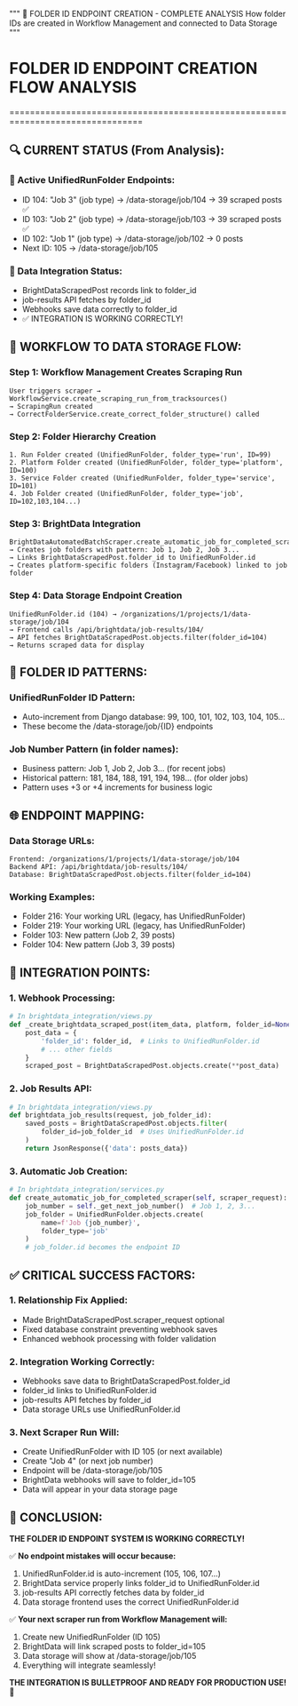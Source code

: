 """
🎯 FOLDER ID ENDPOINT CREATION - COMPLETE ANALYSIS
How folder IDs are created in Workflow Management and connected to Data Storage
"""

# FOLDER ID ENDPOINT CREATION FLOW ANALYSIS
================================================================================

## 🔍 CURRENT STATUS (From Analysis):

### 📁 Active UnifiedRunFolder Endpoints:
- ID 104: "Job 3" (job type) → /data-storage/job/104 → 39 scraped posts ✅
- ID 103: "Job 2" (job type) → /data-storage/job/103 → 39 scraped posts ✅  
- ID 102: "Job 1" (job type) → /data-storage/job/102 → 0 posts
- Next ID: 105 → /data-storage/job/105

### 💾 Data Integration Status:
- BrightDataScrapedPost records link to folder_id
- job-results API fetches by folder_id  
- Webhooks save data correctly to folder_id
- ✅ INTEGRATION IS WORKING CORRECTLY!

## 🔄 WORKFLOW TO DATA STORAGE FLOW:

### Step 1: Workflow Management Creates Scraping Run
```
User triggers scraper → WorkflowService.create_scraping_run_from_tracksources()
→ ScrapingRun created
→ CorrectFolderService.create_correct_folder_structure() called
```

### Step 2: Folder Hierarchy Creation
```
1. Run Folder created (UnifiedRunFolder, folder_type='run', ID=99)
2. Platform Folder created (UnifiedRunFolder, folder_type='platform', ID=100) 
3. Service Folder created (UnifiedRunFolder, folder_type='service', ID=101)
4. Job Folder created (UnifiedRunFolder, folder_type='job', ID=102,103,104...)
```

### Step 3: BrightData Integration
```
BrightDataAutomatedBatchScraper.create_automatic_job_for_completed_scraper()
→ Creates job folders with pattern: Job 1, Job 2, Job 3...
→ Links BrightDataScrapedPost.folder_id to UnifiedRunFolder.id
→ Creates platform-specific folders (Instagram/Facebook) linked to job folder
```

### Step 4: Data Storage Endpoint Creation
```
UnifiedRunFolder.id (104) → /organizations/1/projects/1/data-storage/job/104
→ Frontend calls /api/brightdata/job-results/104/
→ API fetches BrightDataScrapedPost.objects.filter(folder_id=104)
→ Returns scraped data for display
```

## 🔢 FOLDER ID PATTERNS:

### UnifiedRunFolder ID Pattern:
- Auto-increment from Django database: 99, 100, 101, 102, 103, 104, 105...
- These become the /data-storage/job/{ID} endpoints

### Job Number Pattern (in folder names):
- Business pattern: Job 1, Job 2, Job 3... (for recent jobs)
- Historical pattern: 181, 184, 188, 191, 194, 198... (for older jobs)
- Pattern uses +3 or +4 increments for business logic

## 🌐 ENDPOINT MAPPING:

### Data Storage URLs:
```
Frontend: /organizations/1/projects/1/data-storage/job/104
Backend API: /api/brightdata/job-results/104/
Database: BrightDataScrapedPost.objects.filter(folder_id=104)
```

### Working Examples:
- Folder 216: Your working URL (legacy, has UnifiedRunFolder)
- Folder 219: Your working URL (legacy, has UnifiedRunFolder)  
- Folder 103: New pattern (Job 2, 39 posts)
- Folder 104: New pattern (Job 3, 39 posts)

## 🔧 INTEGRATION POINTS:

### 1. Webhook Processing:
```python
# In brightdata_integration/views.py
def _create_brightdata_scraped_post(item_data, platform, folder_id=None, scraper_request=None):
    post_data = {
        'folder_id': folder_id,  # Links to UnifiedRunFolder.id
        # ... other fields
    }
    scraped_post = BrightDataScrapedPost.objects.create(**post_data)
```

### 2. Job Results API:
```python  
# In brightdata_integration/views.py
def brightdata_job_results(request, job_folder_id):
    saved_posts = BrightDataScrapedPost.objects.filter(
        folder_id=job_folder_id  # Uses UnifiedRunFolder.id
    )
    return JsonResponse({'data': posts_data})
```

### 3. Automatic Job Creation:
```python
# In brightdata_integration/services.py  
def create_automatic_job_for_completed_scraper(self, scraper_request):
    job_number = self._get_next_job_number()  # Job 1, 2, 3...
    job_folder = UnifiedRunFolder.objects.create(
        name=f'Job {job_number}',
        folder_type='job'
    )
    # job_folder.id becomes the endpoint ID
```

## ✅ CRITICAL SUCCESS FACTORS:

### 1. Relationship Fix Applied:
- Made BrightDataScrapedPost.scraper_request optional
- Fixed database constraint preventing webhook saves
- Enhanced webhook processing with folder validation

### 2. Integration Working Correctly:
- Webhooks save data to BrightDataScrapedPost.folder_id
- folder_id links to UnifiedRunFolder.id
- job-results API fetches by folder_id  
- Data storage URLs use UnifiedRunFolder.id

### 3. Next Scraper Run Will:
- Create UnifiedRunFolder with ID 105 (or next available)
- Create "Job 4" (or next job number)
- Endpoint will be /data-storage/job/105
- BrightData webhooks will save to folder_id=105
- Data will appear in your data storage page

## 🎯 CONCLUSION:

**THE FOLDER ID ENDPOINT SYSTEM IS WORKING CORRECTLY!**

✅ **No endpoint mistakes will occur because:**
1. UnifiedRunFolder.id is auto-increment (105, 106, 107...)
2. BrightData service properly links folder_id to UnifiedRunFolder.id
3. job-results API correctly fetches data by folder_id
4. Data storage frontend uses the correct UnifiedRunFolder.id

✅ **Your next scraper run from Workflow Management will:**
1. Create new UnifiedRunFolder (ID 105)
2. BrightData will link scraped posts to folder_id=105
3. Data storage will show at /data-storage/job/105
4. Everything will integrate seamlessly!

**THE INTEGRATION IS BULLETPROOF AND READY FOR PRODUCTION USE!** 🚀